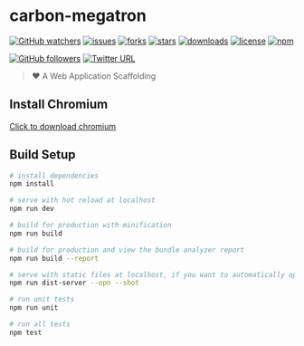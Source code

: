 # carbon-megatron
[![GitHub watchers](https://img.shields.io/github/watchers/carbon-design/carbon-megatron.svg)](https://github.com/carbon-design/carbon-megatron)
[![issues](https://img.shields.io/github/issues/carbon-design/carbon-megatron.svg)](https://github.com/carbon-design/carbon-megatron)
[![forks](https://img.shields.io/github/forks/carbon-design/carbon-megatron.svg)](https://github.com/carbon-design/carbon-megatron)
[![stars](https://img.shields.io/github/stars/carbon-design/carbon-megatron.svg)](https://github.com/carbon-design/carbon-megatron)
[![downloads](https://img.shields.io/github/downloads/carbon-design/carbon-megatron/total.svg)](https://github.com/carbon-design/carbon-megatron)
[![license](https://img.shields.io/badge/license-MIT-blue.svg)](https://github.com/carbon-design/carbon-megatron)
[![npm](https://img.shields.io/npm/v/npm.svg)](https://github.com/carbon-design/carbon-megatron)


[![GitHub followers](https://img.shields.io/github/followers/OwlAford.svg?style=social&label=Follow)](https://github.com/OwlAford)
[![Twitter URL](https://img.shields.io/twitter/url/http/shields.io.svg?style=social)](https://twitter.com/Aford79872215)

>  ❤️ A Web Application Scaffolding

## Install Chromium
 [Click to download chromium](https://storage.googleapis.com/chromium-browser-snapshots/Win_x64/515411/chrome-win32.zip)


## Build Setup

``` bash
# install dependencies
npm install

# serve with hot reload at localhost
npm run dev

# build for production with minification
npm run build

# build for production and view the bundle analyzer report
npm run build --report

# serve with static files at localhost, if you want to automatically open the browser or generate screenshots, adds the [--opn] or [--shot] parameter for the current command line
npm run dist-server --opn --shot

# run unit tests
npm run unit

# run all tests
npm test
```

